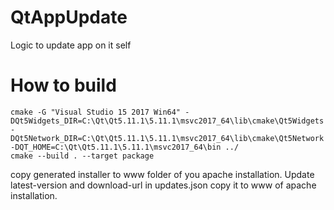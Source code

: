# QtAppUpdate
Logic to update app on it self

# How to build 
```
cmake -G "Visual Studio 15 2017 Win64" -DQt5Widgets_DIR=C:\Qt\Qt5.11.1\5.11.1\msvc2017_64\lib\cmake\Qt5Widgets -DQt5Network_DIR=C:\Qt\Qt5.11.1\5.11.1\msvc2017_64\lib\cmake\Qt5Network -DQT_HOME=C:\Qt\Qt5.11.1\5.11.1\msvc2017_64\bin ../
cmake --build . --target package
```

copy generated installer to www folder of you apache installation. Update latest-version and download-url in updates.json copy it to www of apache installation.
